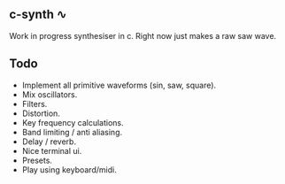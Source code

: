 ## c-synth ∿
Work in progress synthesiser in c. Right now just makes a raw saw wave.

## Todo
- Implement all primitive waveforms (sin, saw, square).
- Mix oscillators.
- Filters.
- Distortion.
- Key frequency calculations.
- Band limiting / anti aliasing.
- Delay / reverb.
- Nice terminal ui.
- Presets.
- Play using keyboard/midi.
